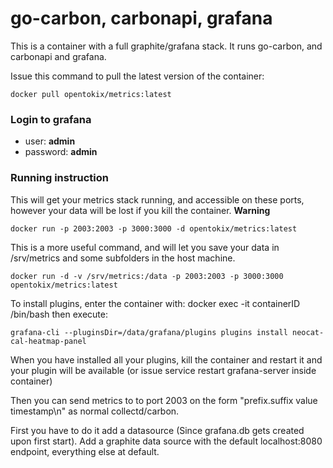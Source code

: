 # go-carbon, carbonapi, grafana

This is a container with a full graphite/grafana stack. It runs go-carbon, and carbonapi and grafana.

Issue this command to pull the latest version of the container:

    docker pull opentokix/metrics:latest


### Login to grafana

* user: **admin**
* password: **admin**

### Running instruction

This will get your metrics stack running, and accessible on these ports, however your data will be lost if you kill the container. **Warning**

    docker run -p 2003:2003 -p 3000:3000 -d opentokix/metrics:latest

This is a more useful command, and will let you save your data in /srv/metrics and some subfolders in the host machine.

    docker run -d -v /srv/metrics:/data -p 2003:2003 -p 3000:3000 opentokix/metrics:latest

To install plugins, enter the container with: docker exec -it containerID /bin/bash
then execute:

    grafana-cli --pluginsDir=/data/grafana/plugins plugins install neocat-cal-heatmap-panel

When you have installed all your plugins, kill the container and restart it and your plugin will be available (or issue service restart grafana-server inside container)

Then you can send metrics to to port 2003 on the form "prefix.suffix value timestamp\n" as normal collectd/carbon.


First you have to do it add a datasource (Since grafana.db gets created upon first start). Add a graphite data source with the default localhost:8080 endpoint, everything else at default.

